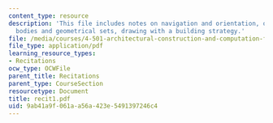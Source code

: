 ```yaml
---
content_type: resource
description: 'This file includes notes on navigation and orientation, organizing parts:
  bodies and geometrical sets, drawing with a building strategy.'
file: /media/courses/4-501-architectural-construction-and-computation-fall-2005/9ab41a9f061aa56a423e5491397246c4_recit1.pdf
file_type: application/pdf
learning_resource_types:
- Recitations
ocw_type: OCWFile
parent_title: Recitations
parent_type: CourseSection
resourcetype: Document
title: recit1.pdf
uid: 9ab41a9f-061a-a56a-423e-5491397246c4
---
```

